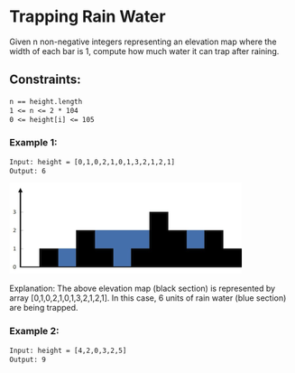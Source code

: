 # Trapping Rain Water

Given n non-negative integers representing an elevation map where the width of each bar is 1, compute how much water it can trap after raining.

## Constraints:

```
n == height.length
1 <= n <= 2 * 104
0 <= height[i] <= 105
```
 

### Example 1:
```
Input: height = [0,1,0,2,1,0,1,3,2,1,2,1]
Output: 6
```

![](./assets/rainwatertrap.png)

Explanation: The above elevation map (black section) is represented by array [0,1,0,2,1,0,1,3,2,1,2,1]. In this case, 6 units of rain water (blue section) are being trapped.


### Example 2:
```
Input: height = [4,2,0,3,2,5]
Output: 9
```
